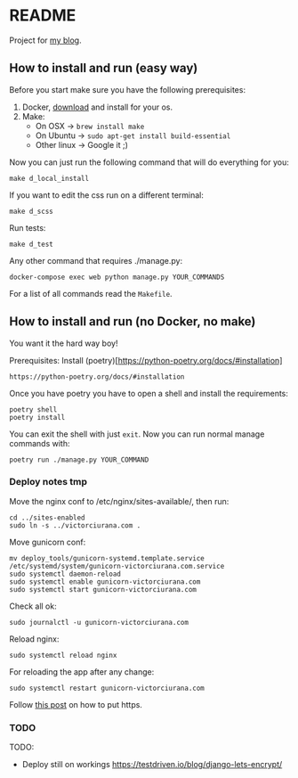 # README #

Project for [my blog](https://victorciurana.com).

## How to install and run (easy way) ##
Before you start make sure you have the following prerequisites:
1. Docker, [download](https://docs.docker.com/engine/install/) and install for your os.
2. Make:
    - On OSX -> ```brew install make```
    - On Ubuntu -> ```sudo apt-get install build-essential```
    - Other linux -> Google it ;)

Now you can just run the following command that will do everything for you:
```
make d_local_install
```

If you want to edit the css run on a different terminal:
```
make d_scss
```

Run tests:
```
make d_test
```

Any other command that requires ./manage.py:
```
docker-compose exec web python manage.py YOUR_COMMANDS
```

For a list of all commands read the ```Makefile```.

## How to install and run (no Docker, no make) ##
You want it the hard way boy!

Prerequisites:
Install (poetry)[https://python-poetry.org/docs/#installation]
```
https://python-poetry.org/docs/#installation
```

Once you have poetry you have to open a shell and install the requirements:
```
poetry shell
poetry install
```

You can exit the shell with just ```exit```.
Now you can run normal manage commands with:
```
poetry run ./manage.py YOUR_COMMAND
```

### Deploy notes tmp ###
Move the nginx conf to /etc/nginx/sites-available/, then run:
```
cd ../sites-enabled
sudo ln -s ../victorciurana.com .
```

Move gunicorn conf:
```
mv deploy_tools/gunicorn-systemd.template.service /etc/systemd/system/gunicorn-victorciurana.com.service
sudo systemctl daemon-reload
sudo systemctl enable gunicorn-victorciurana.com
sudo systemctl start gunicorn-victorciurana.com
```

Check all ok:
```
sudo journalctl -u gunicorn-victorciurana.com
```

Reload nginx:
```
sudo systemctl reload nginx
```

For reloading the app after any change:
```
sudo systemctl restart gunicorn-victorciurana.com
```

Follow [this post](https://www.digitalocean.com/community/tutorials/how-to-secure-nginx-with-let-s-encrypt-on-ubuntu-20-04) on how to put https.


### TODO ###
TODO:
* Deploy still on workings
https://testdriven.io/blog/django-lets-encrypt/